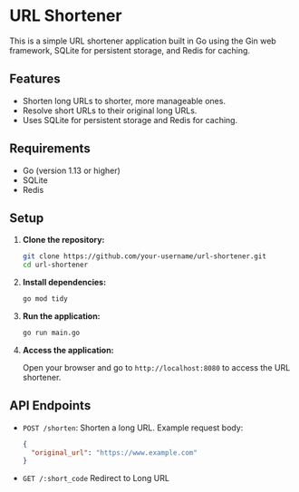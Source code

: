 # URL Shortener

This is a simple URL shortener application built in Go using the Gin web framework, SQLite for persistent storage, and Redis for caching.

## Features

- Shorten long URLs to shorter, more manageable ones.
- Resolve short URLs to their original long URLs.
- Uses SQLite for persistent storage and Redis for caching.

## Requirements

- Go (version 1.13 or higher)
- SQLite
- Redis

## Setup

1. **Clone the repository:**

    ```bash
    git clone https://github.com/your-username/url-shortener.git
    cd url-shortener
    ```

2. **Install dependencies:**

    ```bash
    go mod tidy
    ```

3. **Run the application:**

    ```bash
    go run main.go
    ```

4. **Access the application:**

    Open your browser and go to `http://localhost:8080` to access the URL shortener.

## API Endpoints

- `POST /shorten`: Shorten a long URL. Example request body:
  ```json
  {
    "original_url": "https://www.example.com"
  }
- `GET /:short_code` Redirect to Long URL